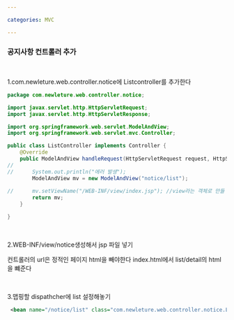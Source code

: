 ```yaml
---

categories: MVC

---
```



### 공지사항 컨트롤러 추가 

&nbsp;


1.com.newleture.web.controller.notice에 Listcontroller를 추가한다

```java
package com.newleture.web.controller.notice;

import javax.servlet.http.HttpServletRequest;
import javax.servlet.http.HttpServletResponse;

import org.springframework.web.servlet.ModelAndView;
import org.springframework.web.servlet.mvc.Controller;

public class ListController implements Controller {
	@Override
	public ModelAndView handleRequest(HttpServletRequest request, HttpServletResponse response) throws Exception {
//
//		System.out.println("에러 발생");
		ModelAndView mv = new ModelAndView("notice/list");
		
//		mv.setViewName("/WEB-INF/view/index.jsp"); //view라는 객체로 만들 수 있고 name으로 만들수 있다
		return mv;
	}

}

```


&nbsp;


2.WEB-INF/view/notice생성해서 jsp 파일 넣기

컨트롤러의 url은 정적인 페이지 html을  빼야한다 
index.html에서 list/detail의 html을 뺴준다

&nbsp;


3.맵핑할 dispathcher에 list 설정해놓기

```xml
 <bean name="/notice/list" class="com.newleture.web.controller.notice.ListController"/>   

```

&nbsp;



